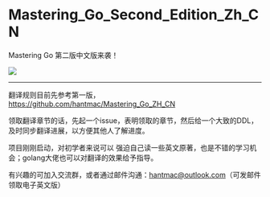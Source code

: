 # Mastering_Go_Second_Edition_Zh_CN
Mastering Go 第二版中文版来袭！

![](https://tva1.sinaimg.cn/large/00831rSTgy1gcratw2jykj30cm0fb79r.jpg)

-----
翻译规则目前先参考第一版，https://github.com/hantmac/Mastering_Go_ZH_CN

领取翻译章节的话，先起一个issue，表明领取的章节，然后给一个大致的DDL，及时同步翻译进展，以方便其他人了解进度。

项目刚刚启动，对初学者来说可以 强迫自己读一些英文原著，也是不错的学习机会；golang大佬也可以对翻译的效果给予指导。

有兴趣的可加入交流群，或者通过邮件沟通：hantmac@outlook.com（可发邮件领取电子英文版）
